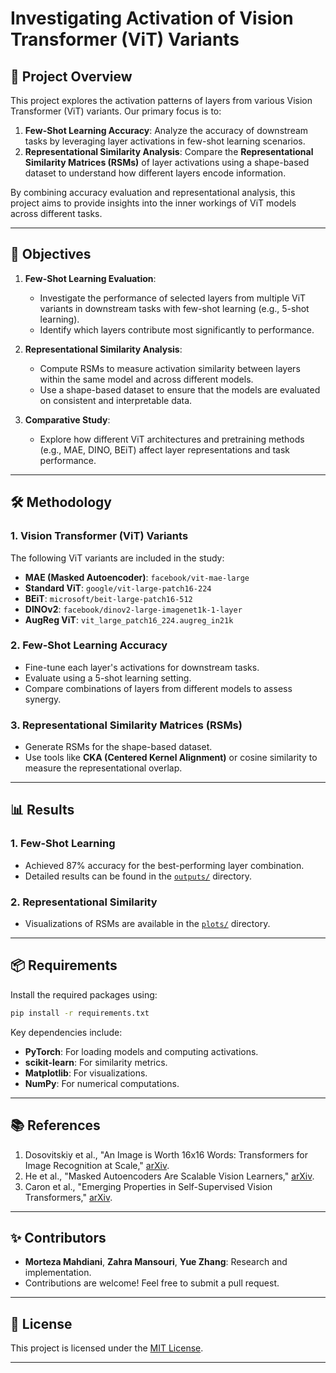 # Investigating Activation of Vision Transformer (ViT) Variants

## 🌟 Project Overview

This project explores the activation patterns of layers from various Vision Transformer (ViT) variants. Our primary focus is to:

1. **Few-Shot Learning Accuracy**: Analyze the accuracy of downstream tasks by leveraging layer activations in few-shot learning scenarios.
2. **Representational Similarity Analysis**: Compare the **Representational Similarity Matrices (RSMs)** of layer activations using a shape-based dataset to understand how different layers encode information.

By combining accuracy evaluation and representational analysis, this project aims to provide insights into the inner workings of ViT models across different tasks.

---

## 🚀 Objectives

1. **Few-Shot Learning Evaluation**:
   - Investigate the performance of selected layers from multiple ViT variants in downstream tasks with few-shot learning (e.g., 5-shot learning).
   - Identify which layers contribute most significantly to performance.

2. **Representational Similarity Analysis**:
   - Compute RSMs to measure activation similarity between layers within the same model and across different models.
   - Use a shape-based dataset to ensure that the models are evaluated on consistent and interpretable data.

3. **Comparative Study**:
   - Explore how different ViT architectures and pretraining methods (e.g., MAE, DINO, BEiT) affect layer representations and task performance.

---

## 🛠️ Methodology

### 1. Vision Transformer (ViT) Variants
The following ViT variants are included in the study:
- **MAE (Masked Autoencoder)**: `facebook/vit-mae-large`
- **Standard ViT**: `google/vit-large-patch16-224`
- **BEiT**: `microsoft/beit-large-patch16-512`
- **DINOv2**: `facebook/dinov2-large-imagenet1k-1-layer`
- **AugReg ViT**: `vit_large_patch16_224.augreg_in21k`

### 2. Few-Shot Learning Accuracy
- Fine-tune each layer's activations for downstream tasks.
- Evaluate using a 5-shot learning setting.
- Compare combinations of layers from different models to assess synergy.

### 3. Representational Similarity Matrices (RSMs)
- Generate RSMs for the shape-based dataset.
- Use tools like **CKA (Centered Kernel Alignment)** or cosine similarity to measure the representational overlap.

---

## 📊 Results

### 1. Few-Shot Learning
- Achieved 87% accuracy for the best-performing layer combination.
- Detailed results can be found in the [`outputs/`](outputs/) directory.

### 2. Representational Similarity
- Visualizations of RSMs are available in the [`plots/`](./plots/) directory.

---

## 📦 Requirements

Install the required packages using:
```bash
pip install -r requirements.txt
```

Key dependencies include:
- **PyTorch**: For loading models and computing activations.
- **scikit-learn**: For similarity metrics.
- **Matplotlib**: For visualizations.
- **NumPy**: For numerical computations.

---

## 📚 References

1. Dosovitskiy et al., "An Image is Worth 16x16 Words: Transformers for Image Recognition at Scale," [arXiv](https://arxiv.org/abs/2010.11929).
2. He et al., "Masked Autoencoders Are Scalable Vision Learners," [arXiv](https://arxiv.org/abs/2111.06377).
3. Caron et al., "Emerging Properties in Self-Supervised Vision Transformers," [arXiv](https://arxiv.org/abs/2104.14294).

---

## ✨ Contributors

- **Morteza Mahdiani**, **Zahra Mansouri**, **Yue Zhang**: Research and implementation.
- Contributions are welcome! Feel free to submit a pull request.

---

## 📄 License

This project is licensed under the [MIT License](./LICENSE). 

---
